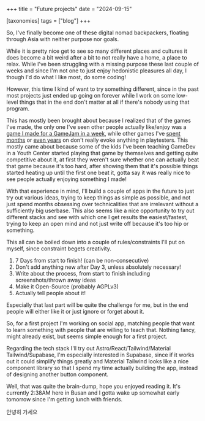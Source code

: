 +++
title = "Future projects"
date = "2024-09-15"

[taxonomies]
tags = ["blog"]
+++

So, I've finally become one of these digital nomad backpackers,
floating through Asia with neither purpose nor goals.

While it is pretty nice get to see so many different places and cultures it
does become a bit weird after a bit to not really have a home, a place
to relax. While I've been struggling with a missing purpose these last
couple of weeks and since I'm not one to just enjoy hedonistic pleasures
all day, I though I'd do what I like most, do some coding!

However, this time I kind of want to try something different, since in the
past most projects just ended up going on forever while I work on some
low-level things that in the end don't matter at all if there's nobody
using that program.

This has mostly been brought about because I realized that of the games
I've made, the only one I've seen other people actually like/enjoy was
a [game I made for a GameJam in a week](https://melchizedek6809.itch.io/a-certain-magical-shooter),
while other games I've [spent months](https://github.com/wolkenwelten/wolkenwelten-ts)
or [even years](https://github.com/wolkenwelten/wolkenwelten-c) on don't really evoke anything
in playtesters. This mostly came about because some of the kids I've been
teaching GameDev in a Youth Center started playing that game by themselves
and getting quite competitive about it, at first they weren't sure whether
one can actually beat that game because it's too hard, after showing them that it's
possible things started heating up until the first one beat it,
gotta say it was really nice to see people actually enjoying something I made!

With that experience in mind, I'll build a couple of apps in the future to just
try out various ideas, trying to keep things as simple as possible, and not just
spend months obsessing over technicalities that are irrelevant without a sufficiently
big userbase. This also seems like a nice opportunity to try out different stacks and
see with which one I get results the easiest/fastest, trying to keep an open mind and
not just write off because it's too hip or something.

This all can be boiled down into a couple of rules/constraints I'll put on myself,
since constraint begets creativity.

1. 7 Days from start to finish! (can be non-consecutive)
2. Don't add anything new after Day 3, unless absolutely necessary!
3. Write about the process, from start to finish including screenshots/thrown away ideas
4. Make it Open-Source (probably AGPLv3)
5. Actually tell people about it!


Especially that last part will be quite the challenge for me, but in the end people will
either like it or just ignore or forget about it.

So, for a first project I'm working on social app, matching people that want to learn something
with people that are willing to teach that. Nothing fancy, might already exist, but seems simple
enough for a first project.

Regarding the tech stack I'll try out Astro/React/Tailwind/Material Tailwind/Supabase, I'm
especially interested in Supabase, since if it works out it could simplify things greatly and
Material Tailwind looks like a nice component library so that I spend my time actually building
the app, instead of designing another button component.

Well, that was quite the brain-dump, hope you enjoyed reading it.
It's currently 2:38AM here in Busan and I gotta wake up somewhat early tomorrow since I'm getting
lunch with friends.

안녕히 가세요